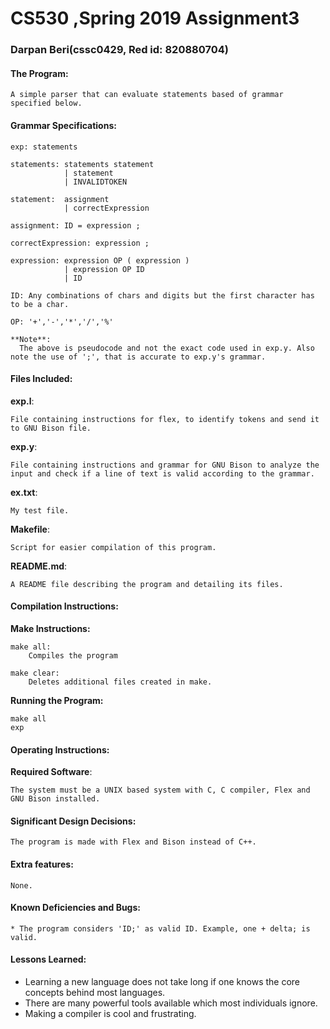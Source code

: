 <!-----------------------------------------------------------------
 Name: Darpan Beri(cssc0429, Red id: 820880704)
 Project: CS530 Assignment 3
 File: README.md
 Notes: A README file describing the program and detailing its files.
--------------------------------------------------------------------->

# CS530 ,Spring 2019 Assignment3
### Darpan Beri(cssc0429, Red id: 820880704)

#### The Program:
    A simple parser that can evaluate statements based of grammar specified below.

#### Grammar Specifications:
    exp: statements

    statements: statements statement
                | statement
                | INVALIDTOKEN

    statement:  assignment
                | correctExpression

    assignment: ID = expression ;

    correctExpression: expression ;

    expression: expression OP ( expression )
                | expression OP ID
                | ID

    ID: Any combinations of chars and digits but the first character has to be a char.

    OP: '+','-','*','/','%'

    **Note**:
      The above is pseudocode and not the exact code used in exp.y. Also note the use of ';', that is accurate to exp.y's grammar.

#### Files Included:

**exp.l**:

    File containing instructions for flex, to identify tokens and send it to GNU Bison file.

**exp.y**:

    File containing instructions and grammar for GNU Bison to analyze the input and check if a line of text is valid according to the grammar.

**ex.txt**:

    My test file.

**Makefile**:

    Script for easier compilation of this program.

**README.md**:

    A README file describing the program and detailing its files.

#### Compilation Instructions:

**Make Instructions:**

    make all:
    	Compiles the program

    make clear:
    	Deletes additional files created in make.

**Running the Program:**

    make all
    exp

#### Operating Instructions:

**Required Software**:

    The system must be a UNIX based system with C, C compiler, Flex and GNU Bison installed.

#### Significant Design Decisions:
    The program is made with Flex and Bison instead of C++.

#### Extra features:

    None.

#### Known Deficiencies and Bugs:

    * The program considers 'ID;' as valid ID. Example, one + delta; is valid.

#### Lessons Learned:
* Learning a new language does not take long if one knows the core concepts behind most languages.
* There are many powerful tools available which most individuals ignore.
* Making a compiler is cool and frustrating.
<!-----------------------------------------[ EOF: README.md ]--------------------------------->
